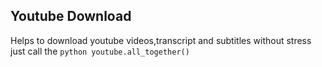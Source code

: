 ## Youtube Download
Helps to download youtube videos,transcript and subtitles without stress just call the `python youtube.all_together()`